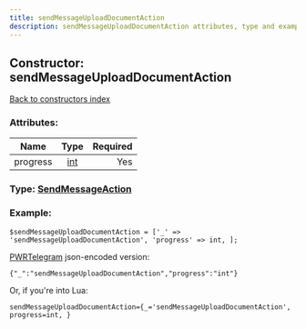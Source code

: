```yaml
---
title: sendMessageUploadDocumentAction
description: sendMessageUploadDocumentAction attributes, type and example
---
```

## Constructor: sendMessageUploadDocumentAction  
[Back to constructors index](index.md)



### Attributes:

| Name     |    Type       | Required |
|----------|:-------------:|---------:|
|progress|[int](../types/int.md) | Yes|



### Type: [SendMessageAction](../types/SendMessageAction.md)


### Example:

```
$sendMessageUploadDocumentAction = ['_' => 'sendMessageUploadDocumentAction', 'progress' => int, ];
```  

[PWRTelegram](https://pwrtelegram.xyz) json-encoded version:

```
{"_":"sendMessageUploadDocumentAction","progress":"int"}
```


Or, if you're into Lua:  


```
sendMessageUploadDocumentAction={_='sendMessageUploadDocumentAction', progress=int, }

```


